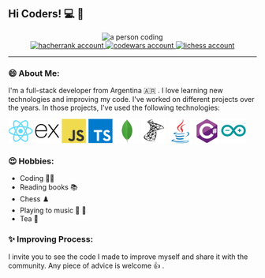 
## Hi Coders! 💻 👋

<section align="center">
  
  <img src="https://media.giphy.com/media/qgQUggAC3Pfv687qPC/giphy.gif" alt="a person coding" width="400">
  
  <div class="badges">
    <a href="https://www.hackerrank.com/shadowteam33" target="_blank">
      <img src="https://img.shields.io/badge/HackerRank-068932?logo=hackerrank&logoColor=white&style=for-the-badge" alt="hacherrank account">
    </a>
     <a href="https://www.codewars.com/users/nicodvarg" target="_blank">
      <img src="https://img.shields.io/badge/codewars-red?logo=codewars&logoColor=white&style=for-the-badge" alt="codewars account">
    </a>
    <a href="https://lichess.org/shadowteam33" target="_blank">
      <img src="https://img.shields.io/badge/lichess-black?logo=lichess&logoColor=white&style=for-the-badge" alt="lichess account">
    </a>
  </div>
</section>

---

### 😄 About Me: 

I'm a full-stack developer from Argentina 🇦🇷 . I love learning new technologies and improving my code. I've worked on different projects over the years. In those projects, I've used the following technologies:
  
<section>
  <img src="https://raw.githubusercontent.com/devicons/devicon/master/icons/react/react-original.svg" width="50" alt="react">
  <img src="https://raw.githubusercontent.com/devicons/devicon/master/icons/express/express-original.svg" width="50" alt="react">
  <img src="https://raw.githubusercontent.com/devicons/devicon/master/icons/javascript/javascript-original.svg" width="50" alt="javascript">
  <img src="https://raw.githubusercontent.com/devicons/devicon/master/icons/typescript/typescript-original.svg" width="50" alt="typescript">
  <img src="https://raw.githubusercontent.com/devicons/devicon/master/icons/mongodb/mongodb-original.svg" width="50" alt="mongodb">
  <img src="https://raw.githubusercontent.com/devicons/devicon/master/icons/microsoftsqlserver/microsoftsqlserver-plain.svg" width="50" alt="mongodb">
  <img src="https://raw.githubusercontent.com/devicons/devicon/master/icons/java/java-original.svg" width="50" alt="java">
  <img src="https://raw.githubusercontent.com/devicons/devicon/master/icons/csharp/csharp-original.svg" width="50" alt="csharp">
  <img src="https://raw.githubusercontent.com/devicons/devicon/master/icons/arduino/arduino-original.svg" width="50" alt="csharp">
</section>


### 😍 Hobbies:

  - Coding 👨‍💻
  - Reading books 📚
  - Chess ♟️
  - Playing to music 🎸 🎹
  - Tea 🍵

### ✨ Improving Process:

I invite you to see the code I made to improve myself and share it with the community. Any piece of advice is welcome 👍 .  
